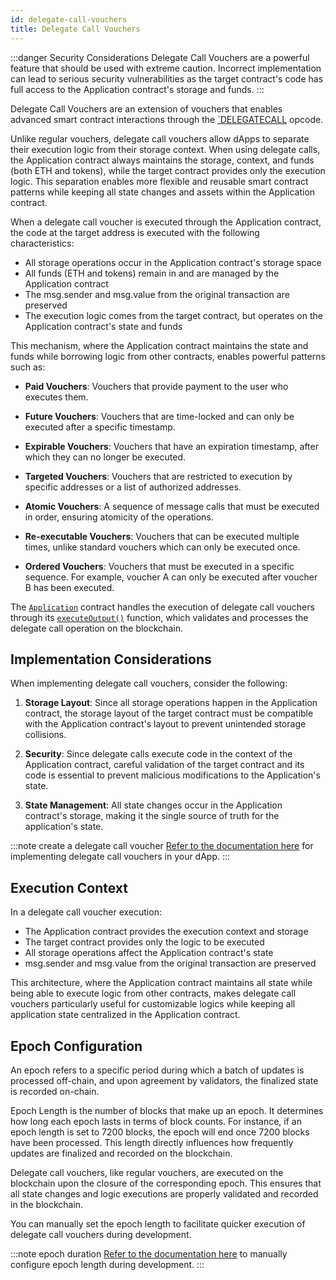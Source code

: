 ```yaml
---
id: delegate-call-vouchers
title: Delegate Call Vouchers
---
```


:::danger Security Considerations
Delegate Call Vouchers are a powerful feature that should be used with extreme caution. Incorrect implementation can lead to serious security vulnerabilities as the target contract's code has full access to the Application contract's storage and funds.
:::

Delegate Call Vouchers are an extension of vouchers that enables advanced smart contract interactions through the [`DELEGATECALL](https://www.evm.codes/?fork=cancun#f4) opcode.

Unlike regular vouchers, delegate call vouchers allow dApps to separate their execution logic from their storage context. When using delegate calls, the Application contract always maintains the storage, context, and funds (both ETH and tokens), while the target contract provides only the execution logic. This separation enables more flexible and reusable smart contract patterns while keeping all state changes and assets within the Application contract.

When a delegate call voucher is executed through the Application contract, the code at the target address is executed with the following characteristics:

- All storage operations occur in the Application contract's storage space
- All funds (ETH and tokens) remain in and are managed by the Application contract
- The msg.sender and msg.value from the original transaction are preserved
- The execution logic comes from the target contract, but operates on the Application contract's state and funds

This mechanism, where the Application contract maintains the state and funds while borrowing logic from other contracts, enables powerful patterns such as:

- **Paid Vouchers**: Vouchers that provide payment to the user who executes them.

- **Future Vouchers**: Vouchers that are time-locked and can only be executed after a specific timestamp.

- **Expirable Vouchers**: Vouchers that have an expiration timestamp, after which they can no longer be executed.

- **Targeted Vouchers**: Vouchers that are restricted to execution by specific addresses or a list of authorized addresses.

- **Atomic Vouchers**: A sequence of message calls that must be executed in order, ensuring atomicity of the operations.

- **Re-executable Vouchers**: Vouchers that can be executed multiple times, unlike standard vouchers which can only be executed once.

- **Ordered Vouchers**: Vouchers that must be executed in a specific sequence. For example, voucher A can only be executed after voucher B has been executed.

The [`Application`](../contracts/application.md) contract handles the execution of delegate call vouchers through its [`executeOutput()`](../../contracts/application/#executeoutput) function, which validates and processes the delegate call operation on the blockchain.

## Implementation Considerations

When implementing delegate call vouchers, consider the following:

1. **Storage Layout**: Since all storage operations happen in the Application contract, the storage layout of the target contract must be compatible with the Application contract's layout to prevent unintended storage collisions.

2. **Security**: Since delegate calls execute code in the context of the Application contract, careful validation of the target contract and its code is essential to prevent malicious modifications to the Application's state.

3. **State Management**: All state changes occur in the Application contract's storage, making it the single source of truth for the application's state.

:::note create a delegate call voucher
[Refer to the documentation here](../../development/asset-handling.md) for implementing delegate call vouchers in your dApp.
:::

## Execution Context

In a delegate call voucher execution:

- The Application contract provides the execution context and storage
- The target contract provides only the logic to be executed
- All storage operations affect the Application contract's state
- msg.sender and msg.value from the original transaction are preserved

This architecture, where the Application contract maintains all state while being able to execute logic from other contracts, makes delegate call vouchers particularly useful for customizable logics while keeping all application state centralized in the Application contract.

## Epoch Configuration

An epoch refers to a specific period during which a batch of updates is processed off-chain, and upon agreement by validators, the finalized state is recorded on-chain.

Epoch Length is the number of blocks that make up an epoch. It determines how long each epoch lasts in terms of block counts. For instance, if an epoch length is set to 7200 blocks, the epoch will end once 7200 blocks have been processed. This length directly influences how frequently updates are finalized and recorded on the blockchain.

Delegate call vouchers, like regular vouchers, are executed on the blockchain upon the closure of the corresponding epoch. This ensures that all state changes and logic executions are properly validated and recorded in the blockchain.

You can manually set the epoch length to facilitate quicker execution of delegate call vouchers during development.

:::note epoch duration
[Refer to the documentation here](../../development/cli-commands.md/#run) to manually configure epoch length during development.
:::